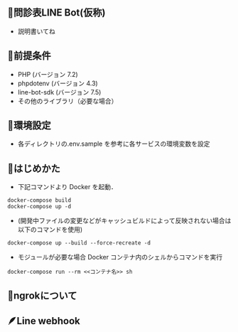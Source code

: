 ## 👑問診表LINE Bot(仮称)

- 説明書いてね

## 📌前提条件

- PHP (バージョン 7.2)
- phpdotenv (バージョン 4.3)
- line-bot-sdk (バージョン 7.5)
- その他のライブラリ（必要な場合）

## 📝環境設定

- 各ディレクトリの.env.sample を参考に各サービスの環境変数を設定

## 🤖はじめかた

- 下記コマンドより Docker を起動．

```Shell
docker-compose build
docker-compose up -d
```

- (開発中ファイルの変更などがキャッシュビルドによって反映されない場合は以下のコマンドを使用)

```Shell
docker-compose up --build --force-recreate -d
```

- モジュールが必要な場合 Docker コンテナ内のシェルからコマンドを実行

```Shell
docker-compose run --rm <<コンテナ名>> sh
```

## 🐤ngrokについて

## 🪶Line webhook

## 